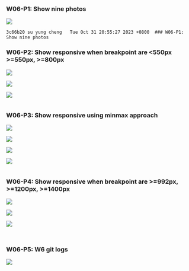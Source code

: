 


### W06-P1: Show nine photos
 
![](w06-p1.png)
 
```
3c66b20 su yung cheng   Tue Oct 31 20:55:27 2023 +0800  ### W06-P1: Show nine photos
```
 

 ### W06-P2: Show responsive when breakpoint are <550px >=550px, >=800px
 
![](w06-p2-1.png)
 
![](w06-p2-2.png)
 
![](w06-p2-3.png)
 
```

```


### W06-P3: Show responsive using minmax approach
 
![](w06-p3-1.png)
 
![](w06-p3-2.png)
 
![](w06-p3-3.png)
 
![](w06-p3-4.png)
 
```

```
 
 ### W06-P4: Show responsive when breakpoint are >=992px, >=1200px, >=1400px
 
![](w06-p4-1.png)
 
![](w06-p4-2.png)
 
![](w06-p4-3.png)
 
```
 
```


### W06-P5: W6 git logs

![](w06-p5.png)

```

```
